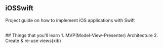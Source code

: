 ## iOSSwift
Project guide on how to implement iOS applications with Swift

<br/>
## Things that you'll learn
1. MVP(Model-View-Presenter) Architecture
2. Create & re-use views(xib)
